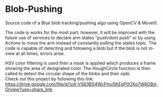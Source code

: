 # Blob-Pushing
Source code of a Blue blob tracking/pushing algo using OpenCV & Moveit!.

The code is works for the most part; however, it will be improved with the future use of services to declare arm states "push/dont push" or by using Actions to move the arm instead of constantly polling the states topic. 
The code is capable of detecting and following a blob but if the blob is not in-view at all times, errors arise.

HSV color filtering is used then a mask is applied which produces a frame showing the area of designated color.
The HoughCircle function is then called to detect the circular shape of the blobs and their radii.  
Check out this project by following this link: https://drive.google.com/file/d/1zA-VS63BS4WcPmu5KEgP0OXq7WAOBd-O/view?usp=share_link
